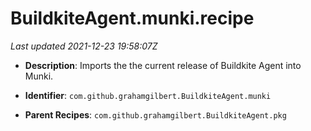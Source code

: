 # BuildkiteAgent.munki.recipe

_Last updated 2021-12-23 19:58:07Z_

- **Description**: Imports the the current release of Buildkite Agent into Munki.

- **Identifier**: `com.github.grahamgilbert.BuildkiteAgent.munki`

- **Parent Recipes**: `com.github.grahamgilbert.BuildkiteAgent.pkg`
